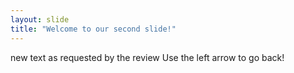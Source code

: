 ```yaml
---
layout: slide
title: "Welcome to our second slide!"
---
```

new text as requested by the review
Use the left arrow to go back!
